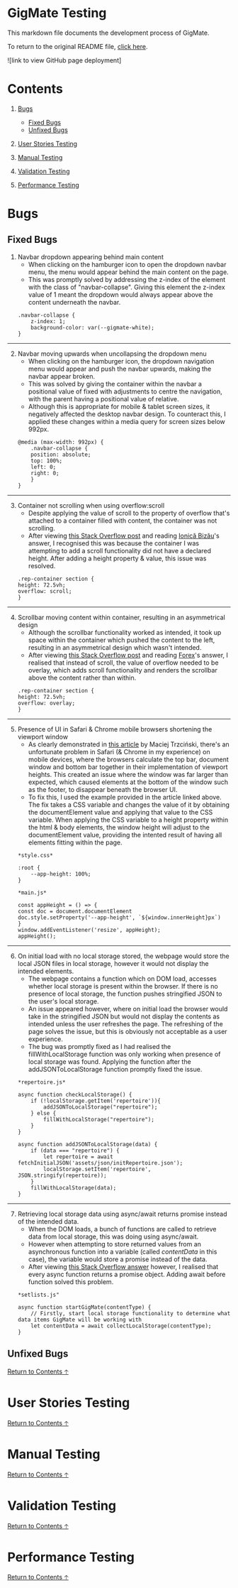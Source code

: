 # GigMate Testing

This markdown file documents the development process of GigMate.

To return to the original README file, [click here](README.md).

![link to view GitHub page deployment]

# Contents

1. [Bugs](#Bugs)
    - [Fixed Bugs](#Fixed-Bugs)
    - [Unfixed Bugs](#Unfixed-Bugs)

2. [User Stories Testing](#User-Stories-Testing)

3. [Manual Testing](#Manual-Testing)

4. [Validation Testing](#Validation-Testing)

5. [Performance Testing](#Performance-Testing)

# Bugs

## Fixed Bugs

1. Navbar dropdown appearing behind main content
    - When clicking on the hamburger icon to open the dropdown navbar menu, the menu would appear behind the main content on the page.
    - This was promptly solved by addressing the z-index of the element with the class of "navbar-collapse". Giving this element the z-index value of 1 meant the dropdown would always appear above the content underneath the navbar.
    ```
    .navbar-collapse {
        z-index: 1;
        background-color: var(--gigmate-white);
    }
    ```
<hr>

2. Navbar moving upwards when uncollapsing the dropdown menu
    - When clicking on the hamburger icon, the dropdown navigation menu would appear and push the navbar upwards, making the navbar appear broken.
    - This was solved by giving the container within the navbar a positional value of fixed with adjustments to centre the navigation, with the parent having a positional value of relative.
    - Although this is appropriate for mobile & tablet screen sizes, it negatively affected the desktop navbar design. To counteract this, I applied these changes within a media query for screen sizes below 992px.
    ```
    @media (max-width: 992px) {
        .navbar-collapse {
        position: absolute;
        top: 100%;
        left: 0;
        right: 0;
        }
    }
    ```
<hr>

3. Container not scrolling when using overflow:scroll
    - Despite applying the value of scroll to the property of overflow that's attached to a container filled with content, the container was not scrolling.
    - After viewing [this Stack Overflow post](https://stackoverflow.com/questions/17295219/overflow-scroll-css-is-not-working-in-the-div) and reading [Ionică Bizău](https://stackoverflow.com/users/1420197/ionic%c4%83-biz%c4%83u)'s answer, I recognised this was because the container I was attempting to add a scroll functionality did not have a declared height. After adding a height property & value, this issue was resolved.
    ```
    .rep-container section {
    height: 72.5vh;
    overflow: scroll;
    }
    ```
<hr>

4. Scrollbar moving content within container, resulting in an asymmetrical design
    - Although the scrollbar functionality worked as intended, it took up space within the container which pushed the content to the left, resulting in an asymmetrical design which wasn't intended.
    - After viewing [this Stack Overflow post](https://stackoverflow.com/questions/24671317/scrollbar-above-content?rq=1) and reading [Forex](https://stackoverflow.com/users/1384493/forex)'s answer, I realised that instead of scroll, the value of overflow needed to be overlay, which adds scroll functionality and renders the scrollbar above the content rather than within.
    ```
    .rep-container section {
    height: 72.5vh;
    overflow: overlay;
    }
    ```
<hr>

5. Presence of UI in Safari & Chrome mobile browsers shortening the viewport window
    - As clearly demonstrated in [this article](https://dev.to/maciejtrzcinski/100vh-problem-with-ios-safari-3ge9) by Maciej Trzciński, there's an unfortunate problem in Safari (& Chrome in my experience) on mobile devices, where the browsers calculate the top bar, document window and bottom bar together in their implementation of viewport heights. This created an issue where the window was far larger than expected, which caused elements at the bottom of the window such as the footer, to disappear beneath the browser UI.
    - To fix this, I used the example provided in the article linked above. The fix takes a CSS variable and changes the value of it by obtaining the documentElement value and applying that value to the CSS variable. When applying the CSS variable to a height property within the html & body elements, the window height will adjust to the documentElement value, providing the intented result of having all elements fitting within the page.
    ```
    *style.css*

    :root {
        --app-height: 100%;
    }
    ```
    ```
    *main.js*

    const appHeight = () => {
    const doc = document.documentElement
    doc.style.setProperty('--app-height', `${window.innerHeight}px`)
    }
    window.addEventListener('resize', appHeight);
    appHeight();
    ```
<hr>

6. On initial load with no local storage stored, the webpage would store the local JSON files in local storage, however it would not display the intended elements.
    - The webpage contains a function which on DOM load, accesses whether local storage is present within the browser. If there is no presence of local storage, the function pushes stringified JSON to the user's local storage.
    - An issue appeared however, where on initial load the browser would take in the stringified JSON but would not display the contents as intended unless the user refreshes the page. The refreshing of the page solves the issue, but this is obviously not acceptable as a user experience.
    - The bug was promptly fixed as I had realised the fillWithLocalStorage function was only working when presence of local storage was found. Applying the function after the addJSONToLocalStorage function promptly fixed the issue.
    ```
    *repertoire.js*

    async function checkLocalStorage() {
        if (!localStorage.getItem('repertoire')){
            addJSONToLocalStorage("repertoire");
        } else {
            fillWithLocalStorage("repertoire");
        }
    }

    async function addJSONToLocalStorage(data) {
        if (data === "repertoire") {
            let repertoire = await fetchInitialJSON('assets/json/initRepertoire.json');
            localStorage.setItem('repertoire', JSON.stringify(repertoire));
        }
        fillWithLocalStorage(data);
    }   
    ```
<hr>

7. Retrieving local storage data using async/await returns promise instead of the intended data.
    - When the DOM loads, a bunch of functions are called to retrieve data from local storage, this was doing using async/await.
    - However when attempting to store returned values from an asynchronous function into a variable (called *contentData* in this case), the variable would store a promise instead of the data.
    - After viewing [this Stack Overflow answer](https://stackoverflow.com/a/43422983/15607265) however, I realised that every async function returns a promise object. Adding await before function solved this problem.
    ```
    *setlists.js"

    async function startGigMate(contentType) {
        // Firstly, start local storage functionality to determine what data items GigMate will be working with
        let contentData = await collectLocalStorage(contentType);
    }
    ```


## Unfixed Bugs


[Return to Contents 🡡](#contents)

# User Stories Testing

[Return to Contents 🡡](#contents)

# Manual Testing

[Return to Contents 🡡](#contents)

# Validation Testing

[Return to Contents 🡡](#contents)

# Performance Testing

[Return to Contents 🡡](#contents)